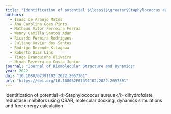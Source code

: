 ```yaml
---
title: "Identification of potential $\less$i$\greater$Staphylococcus aureus$\less$/i$\greater$ dihydrofolate reductase inhibitors using QSAR, molecular docking, dynamics simulations and free energy calculation"
authors:
  - Isaac de Araujo Matos
  - Ana Carolina Goes Pinto
  - Matheus Vitor Ferreira Ferraz
  - Wenny Camilla Santos Adan
  - Ricardo Pereira Rodrigues
  - Juliane Xavier dos Santos
  - Rodrigo Rezende Kitagawa
  - Roberto Dias Lins
  - Tiago Branquinho Oliveira
  - Nivan Bezerra da Costa Junior
journal: "Journal of Biomolecular Structure and Dynamics"
year: 2022
doi: "10.1080/07391102.2022.2057361"
url: "https://doi.org/10.1080%2F07391102.2022.2057361"
---
```


Identification of potential $\less$i$\greater$Staphylococcus aureus$\less$/i$\greater$ dihydrofolate reductase inhibitors using QSAR, molecular docking, dynamics simulations and free energy calculation
